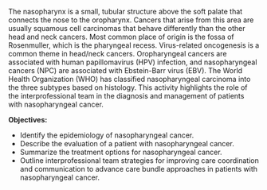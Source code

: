 The nasopharynx is a small, tubular structure above the soft palate that connects the nose to the oropharynx. Cancers that arise from this area are usually squamous cell carcinomas that behave differently than the other head and neck cancers. Most common place of origin is the fossa of Rosenmuller, which is the pharyngeal recess. Virus-related oncogenesis is a common theme in head/neck cancers. Oropharyngeal cancers are associated with human papillomavirus (HPV) infection, and nasopharyngeal cancers (NPC) are associated with Ebstein-Barr virus (EBV). The World Health Organization (WHO) has classified nasopharyngeal carcinoma into the three subtypes based on histology. This activity highlights the role of the interprofessional team in the diagnosis and management of patients with nasopharyngeal cancer.

**Objectives:**
- Identify the epidemiology of nasopharyngeal cancer.
- Describe the evaluation of a patient with nasopharyngeal cancer.
- Summarize the treatment options for nasopharyngeal cancer.
- Outline interprofessional team strategies for improving care coordination and communication to advance care bundle approaches in patients with nasopharyngeal cancer.